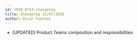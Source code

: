 ```yaml
---
id: 2020-0713-changelog
title: Changelog 13/07/2020
author: Oscar Fuentes
---
```


- [UPDATED] Product Teams composition and responsibilities
